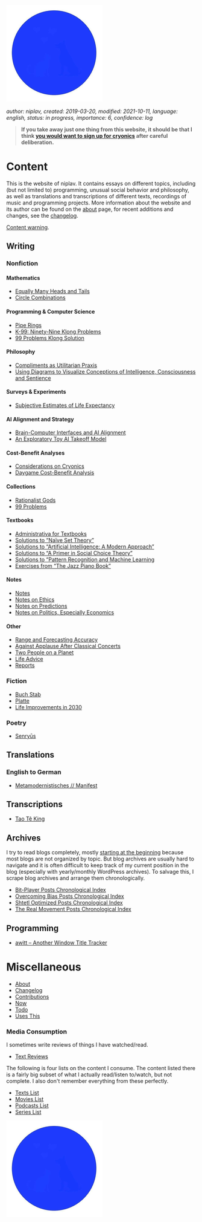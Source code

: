![Sol Plav](./favicon.png "kakja kjerbas unjobares")

*author: niplav, created: 2019-03-20, modified: 2021-10-11, language: english, status: in progress, importance: 6, confidence: log*

> __If you take away just one thing from this website,
it should be that I think [you would want to sign up for
cryonics](./considerations_on_cryonics.html) after careful deliberation.__

Content
=======

This is the website of niplav. It contains essays on different topics,
including (but not limited to) programming, unusual social behavior and
philosophy, as well as translations and transcriptions of different texts,
recordings of music and programming projects. More information about
the website and its author can be found on the [about](./about.md) page,
for recent additions and changes, see the [changelog](./changelog.md).

[Content warning](./content_warning.md).

Writing
-------

### Nonfiction

#### Mathematics

* [Equally Many Heads and Tails](./equally_many_heads_and_tails.md)
* [Circle Combinations](./circle_combinations.md)

#### Programming & Computer Science

* [Pipe Rings](./pipe_rings.md)
* [K-99: Ninety-Nine Klong Problems](./99_klong_problems.md)
* [99 Problems Klong Solution](./99_problems_klong_solution.md)

#### Philosophy

* [Compliments as Utilitarian Praxis](./utilitarian_compliments.md)
* [Using Diagrams to Visualize Conceptions of Intelligence, Consciousness and Sentience](./consciousness_diagram.md)

#### Surveys & Experiments

* [Subjective Estimates of Life Expectancy](./estimated_life_expectancy.md)

#### AI Alignment and Strategy

* [Brain-Computer Interfaces and AI Alignment](./bcis_and_alignment.md)
* [An Exploratory Toy AI Takeoff Model](./toy_ai_takeoff_model.md)

#### Cost-Benefit Analyses

* [Considerations on Cryonics](./considerations_on_cryonics.md)
* [Daygame Cost-Benefit Analysis](./daygame_cost_benefit.md)

#### Collections

* [Rationalist Gods](./rationalist_gods.md)
* [99 Problems](./99_problems_collection.md)

#### Textbooks

* [Administrativa for Textbooks](./administrativa_for_textbooks.md)
* [Solutions to “Naïve Set Theory”](./nst_solutions.md)
* [Solutions to “Artificial Intelligence: A Modern Approach”](./aima_solutions.md)
* [Solutions to “A Primer in Social Choice Theory”](./apisct_solutions.md)
* [Solutions to “Pattern Recognition and Machine Learning](./praml_solutions.md)
* [Exercises from “The Jazz Piano Book”](./tjpb_exercises.md)

#### Notes

* [Notes](./notes.md)
* [Notes on Ethics](./notes_on_ethics.md)
* [Notes on Predictions](./notes_on_predictions.md)
* [Notes on Politics, Especially Economics](./notes_on_politics_especially_economics.md)

#### Other

* [Range and Forecasting Accuracy](./range_and_forecasting_accuracy.md)
* [Against Applause After Classical Concerts](./against_applause.md)
* [Two People on a Planet](./two_people_on_a_planet.md)
* [Life Advice](./life_advice.md)
* [Reports](./reports.md)

### Fiction

* [Buch Stab](./buch_stab.md)
* [Platte](./platte.md)
* [Life Improvements in 2030](./life_improvements_2030.html)

### Poetry

* [Senryūs](./senryu.md)

Translations
------------

### English to German

* [Metamodernistisches // Manifest](./metamodernistisches_manifest.md)

Transcriptions
--------------

* [Tao Tê King](./tao_te_king.md)

Archives
--------

I try to read blogs completely, mostly [starting at the
beginning](https://entirelyuseless.com/2018/06/12/start-at-the-beginning/ "Start at the Beginning")
because most blogs are not organized by topic. But blog archives are
usually hard to navigate and it is often difficult to keep track of my
current position in the blog (especially with yearly/monthly WordPress
archives). To salvage this, I scrape blog archives and arrange them
chronologically.

* [Bit-Player Posts Chronological Index](./bp_chrono.md)
* [Overcoming Bias Posts Chronological Index](./ob_chrono.md)
* [Shtetl Optimized Posts Chronological Index](./so_chrono.md)
* [The Real Movement Posts Chronological Index](./trm_chrono.md)

Programming
-----------

* [awitt – Another Window Title Tracker](./awitt.md)

Miscellaneous
=============

* [About](./about.md)
* [Changelog](./changelog.md)
* [Contributions](./contributions.md)
* [Now](./now.md)
* [Todo](./todo.md)
* [Uses This](./uses_this.md)

### Media Consumption

I sometimes write reviews of things I have watched/read.

* [Text Reviews](./text_reviews.md)

The following is four lists on the content I consume. The content listed
there is a fairly big subset of what I actually read/listen to/watch,
but not complete. I also don't remember everything from these perfectly.

* [Texts List](./texts_list.md)
* [Movies List](./movies_list.md)
* [Podcasts List](./podcasts_list.md)
* [Series List](./series_list.md)

![Sol Plav](./favicon.png "kakja kjerbas unjobares")
